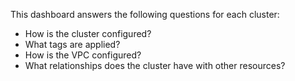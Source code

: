 This dashboard answers the following questions for each cluster:

- How is the cluster configured?
- What tags are applied?
- How is the VPC configured?
- What relationships does the cluster have with other resources?
